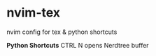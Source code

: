# nvim-tex
nvim config for tex & python shortcuts 

**Python Shortcuts**
CTRL N opens Nerdtree buffer
